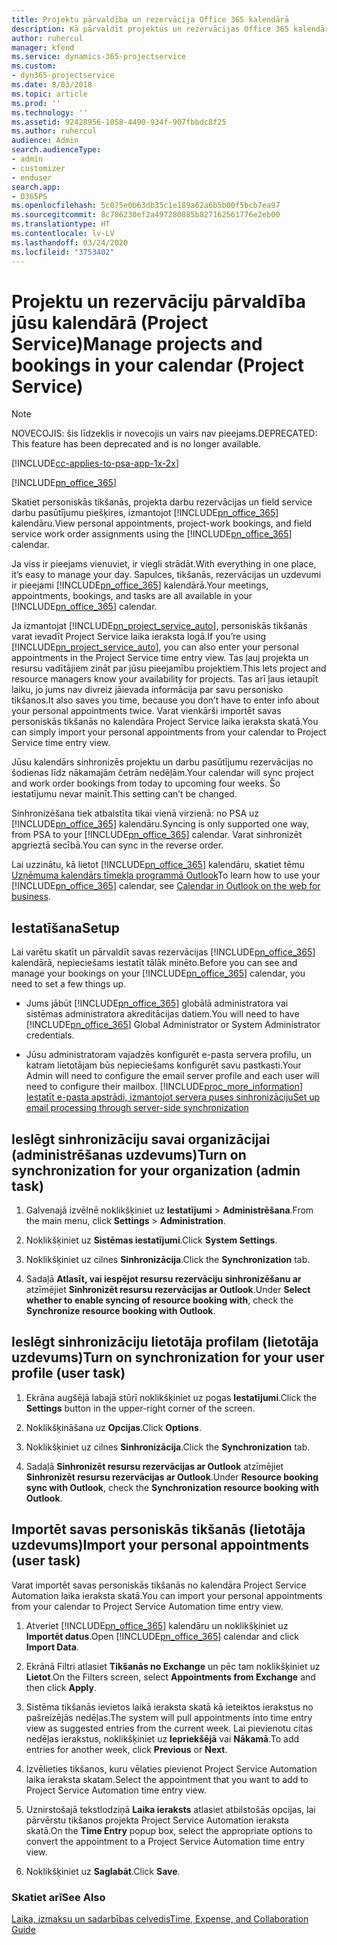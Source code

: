 ```yaml
---
title: Projektu pārvaldība un rezervācija Office 365 kalendārā
description: Kā pārvaldīt projektus un rezervācijas Office 365 kalendārā
author: ruhercul
manager: kfend
ms.service: dynamics-365-projectservice
ms.custom:
- dyn365-projectservice
ms.date: 8/03/2018
ms.topic: article
ms.prod: ''
ms.technology: ''
ms.assetid: 92428956-1058-4490-934f-907fbbdc8f25
ms.author: ruhercul
audience: Admin
search.audienceType:
- admin
- customizer
- enduser
search.app:
- D365PS
ms.openlocfilehash: 5c075e0b63db35c1e189a62a6b5b00f5bcb7ea97
ms.sourcegitcommit: 8c786230ef2a497280885b827162561776e2eb00
ms.translationtype: HT
ms.contentlocale: lv-LV
ms.lasthandoff: 03/24/2020
ms.locfileid: "3753402"
---
```

# <a name="manage-projects-and-bookings-in-your-calendar-project-service"></a><span data-ttu-id="0f3c1-103">Projektu un rezervāciju pārvaldība jūsu kalendārā (Project Service)</span><span class="sxs-lookup"><span data-stu-id="0f3c1-103">Manage projects and bookings in your calendar (Project Service)</span></span>

> [!Note]
> <span data-ttu-id="0f3c1-104">NOVECOJIS: šis līdzeklis ir novecojis un vairs nav pieejams.</span><span class="sxs-lookup"><span data-stu-id="0f3c1-104">DEPRECATED: This feature has been deprecated and is no longer available.</span></span>

[!INCLUDE[cc-applies-to-psa-app-1x-2x](../includes/cc-applies-to-psa-app-1x-2x.md)]

[!INCLUDE[pn_office_365](../includes/pn-office-365.md)] 

<span data-ttu-id="0f3c1-105">Skatiet personiskās tikšanās, projekta darbu rezervācijas un field service darbu pasūtījumu piešķires, izmantojot [!INCLUDE[pn_office_365](../includes/pn-office-365.md)] kalendāru.</span><span class="sxs-lookup"><span data-stu-id="0f3c1-105">View personal appointments, project-work bookings, and field service work order assignments using the [!INCLUDE[pn_office_365](../includes/pn-office-365.md)] calendar.</span></span>  
  
 <span data-ttu-id="0f3c1-106">Ja viss ir pieejams vienuviet, ir viegli strādāt.</span><span class="sxs-lookup"><span data-stu-id="0f3c1-106">With everything in one place, it’s easy to manage your day.</span></span> <span data-ttu-id="0f3c1-107">Sapulces, tikšanās, rezervācijas un uzdevumi ir pieejami [!INCLUDE[pn_office_365](../includes/pn-office-365.md)] kalendārā.</span><span class="sxs-lookup"><span data-stu-id="0f3c1-107">Your meetings, appointments, bookings, and tasks are all available in your [!INCLUDE[pn_office_365](../includes/pn-office-365.md)] calendar.</span></span>  
  
 <span data-ttu-id="0f3c1-108">Ja izmantojat [!INCLUDE[pn_project_service_auto](../includes/pn-project-service-auto.md)], personiskās tikšanās varat ievadīt Project Service laika ieraksta logā.</span><span class="sxs-lookup"><span data-stu-id="0f3c1-108">If you’re using [!INCLUDE[pn_project_service_auto](../includes/pn-project-service-auto.md)], you can also enter your personal appointments in the Project Service time entry view.</span></span> <span data-ttu-id="0f3c1-109">Tas ļauj projekta un resursu vadītājiem zināt par jūsu pieejamību projektiem.</span><span class="sxs-lookup"><span data-stu-id="0f3c1-109">This lets project and resource managers know your availability for projects.</span></span> <span data-ttu-id="0f3c1-110">Tas arī ļaus ietaupīt laiku, jo jums nav divreiz jāievada informācija par savu personisko tikšanos.</span><span class="sxs-lookup"><span data-stu-id="0f3c1-110">It also saves you time, because you don’t have to enter info about your personal appointments twice.</span></span> <span data-ttu-id="0f3c1-111">Varat vienkārši importēt savas personiskās tikšanās no kalendāra Project Service laika ieraksta skatā.</span><span class="sxs-lookup"><span data-stu-id="0f3c1-111">You can simply import your personal appointments from your calendar to Project Service time entry view.</span></span>  
  
 <span data-ttu-id="0f3c1-112">Jūsu kalendārs sinhronizēs projektu un darbu pasūtījumu rezervācijas no šodienas līdz nākamajām četrām nedēļām.</span><span class="sxs-lookup"><span data-stu-id="0f3c1-112">Your calendar will sync project and work order bookings from today to upcoming four weeks.</span></span> <span data-ttu-id="0f3c1-113">Šo iestatījumu nevar mainīt.</span><span class="sxs-lookup"><span data-stu-id="0f3c1-113">This setting can’t be changed.</span></span>  
  
 <span data-ttu-id="0f3c1-114">Sinhronizēšana tiek atbalstīta tikai vienā virzienā: no PSA uz [!INCLUDE[pn_office_365](../includes/pn-office-365.md)] kalendāru.</span><span class="sxs-lookup"><span data-stu-id="0f3c1-114">Syncing is only supported one way, from PSA to your [!INCLUDE[pn_office_365](../includes/pn-office-365.md)] calendar.</span></span> <span data-ttu-id="0f3c1-115">Varat sinhronizēt apgrieztā secībā.</span><span class="sxs-lookup"><span data-stu-id="0f3c1-115">You can sync in the reverse order.</span></span> 
  
 <span data-ttu-id="0f3c1-116">Lai uzzinātu, kā lietot [!INCLUDE[pn_office_365](../includes/pn-office-365.md)] kalendāru, skatiet tēmu [Uzņēmuma kalendārs tīmekļa programmā Outlook](https://support.office.com/article/Calendar-in-Outlook-on-the-web-for-business-5219c457-d1fe-4c2f-9032-1a816b88e936)</span><span class="sxs-lookup"><span data-stu-id="0f3c1-116">To learn how to use your [!INCLUDE[pn_office_365](../includes/pn-office-365.md)] calendar, see [Calendar in Outlook on the web for business](https://support.office.com/article/Calendar-in-Outlook-on-the-web-for-business-5219c457-d1fe-4c2f-9032-1a816b88e936).</span></span>  
  
## <a name="setup"></a><span data-ttu-id="0f3c1-117">Iestatīšana</span><span class="sxs-lookup"><span data-stu-id="0f3c1-117">Setup</span></span>  
 <span data-ttu-id="0f3c1-118">Lai varētu skatīt un pārvaldīt savas rezervācijas [!INCLUDE[pn_office_365](../includes/pn-office-365.md)] kalendārā, nepieciešams iestatīt tālāk minēto.</span><span class="sxs-lookup"><span data-stu-id="0f3c1-118">Before you can see and manage your bookings on your [!INCLUDE[pn_office_365](../includes/pn-office-365.md)] calendar, you need to set a few things up.</span></span>  
  
- <span data-ttu-id="0f3c1-119">Jums jābūt [!INCLUDE[pn_office_365](../includes/pn-office-365.md)] globālā administratora vai sistēmas administratora akreditācijas datiem.</span><span class="sxs-lookup"><span data-stu-id="0f3c1-119">You will need to have [!INCLUDE[pn_office_365](../includes/pn-office-365.md)] Global Administrator or System Administrator credentials.</span></span>  
  
- <span data-ttu-id="0f3c1-120">Jūsu administratoram vajadzēs konfigurēt e-pasta servera profilu, un katram lietotājam būs nepieciešams konfigurēt savu pastkasti.</span><span class="sxs-lookup"><span data-stu-id="0f3c1-120">Your Admin will need to configure the email server profile and each user will need to configure their mailbox.</span></span> [!INCLUDE[proc_more_information](../includes/proc-more-information.md)] <span data-ttu-id="0f3c1-121">[Iestatīt e-pasta apstrādi, izmantojot servera puses sinhronizāciju](../admin/set-up-server-side-synchronization-of-email-appointments-contacts-and-tasks.md)</span><span class="sxs-lookup"><span data-stu-id="0f3c1-121">[Set up email processing through server-side synchronization](../admin/set-up-server-side-synchronization-of-email-appointments-contacts-and-tasks.md)</span></span>  
  
## <a name="turn-on-synchronization-for-your-organization-admin-task"></a><span data-ttu-id="0f3c1-122">Ieslēgt sinhronizāciju savai organizācijai (administrēšanas uzdevums)</span><span class="sxs-lookup"><span data-stu-id="0f3c1-122">Turn on synchronization for your organization (admin task)</span></span>  
  
1.  <span data-ttu-id="0f3c1-123">Galvenajā izvēlnē noklikšķiniet uz **Iestatījumi** > **Administrēšana**.</span><span class="sxs-lookup"><span data-stu-id="0f3c1-123">From the main menu, click **Settings** > **Administration**.</span></span>  
  
2.  <span data-ttu-id="0f3c1-124">Noklikšķiniet uz **Sistēmas iestatījumi**.</span><span class="sxs-lookup"><span data-stu-id="0f3c1-124">Click **System Settings**.</span></span>  
  
3.  <span data-ttu-id="0f3c1-125">Noklikšķiniet uz cilnes **Sinhronizācija**.</span><span class="sxs-lookup"><span data-stu-id="0f3c1-125">Click the **Synchronization** tab.</span></span>  
  
4.  <span data-ttu-id="0f3c1-126">Sadaļā **Atlasīt, vai iespējot resursu rezervāciju sinhronizēšanu ar** atzīmējiet **Sinhronizēt resursu rezervācijas ar Outlook**.</span><span class="sxs-lookup"><span data-stu-id="0f3c1-126">Under **Select whether to enable syncing of resource booking with**, check the **Synchronize resource booking with Outlook**.</span></span>  
  
## <a name="turn-on-synchronization-for-your-user-profile-user-task"></a><span data-ttu-id="0f3c1-127">Ieslēgt sinhronizāciju lietotāja profilam (lietotāja uzdevums)</span><span class="sxs-lookup"><span data-stu-id="0f3c1-127">Turn on synchronization for your user profile (user task)</span></span>  
  
1.  <span data-ttu-id="0f3c1-128">Ekrāna augšējā labajā stūrī noklikšķiniet uz pogas **Iestatījumi**.</span><span class="sxs-lookup"><span data-stu-id="0f3c1-128">Click the **Settings** button in the upper-right corner of the screen.</span></span>  
  
2.  <span data-ttu-id="0f3c1-129">Noklikšķināšana uz **Opcijas**.</span><span class="sxs-lookup"><span data-stu-id="0f3c1-129">Click **Options**.</span></span>  
  
3.  <span data-ttu-id="0f3c1-130">Noklikšķiniet uz cilnes **Sinhronizācija**.</span><span class="sxs-lookup"><span data-stu-id="0f3c1-130">Click the **Synchronization** tab.</span></span>  
  
4.  <span data-ttu-id="0f3c1-131">Sadaļā **Sinhronizēt resursu rezervācijas ar Outlook** atzīmējiet **Sinhronizēt resursu rezervācijas ar Outlook**.</span><span class="sxs-lookup"><span data-stu-id="0f3c1-131">Under **Resource booking sync with Outlook**, check the **Synchronization resource booking with Outlook**.</span></span>  
  
## <a name="import-your-personal-appointments-user-task"></a><span data-ttu-id="0f3c1-132">Importēt savas personiskās tikšanās (lietotāja uzdevums)</span><span class="sxs-lookup"><span data-stu-id="0f3c1-132">Import your personal appointments (user task)</span></span>  
 <span data-ttu-id="0f3c1-133">Varat importēt savas personiskās tikšanās no kalendāra Project Service Automation laika ieraksta skatā.</span><span class="sxs-lookup"><span data-stu-id="0f3c1-133">You can import your personal appointments from your calendar to Project Service Automation time entry view.</span></span>  
  
1. <span data-ttu-id="0f3c1-134">Atveriet [!INCLUDE[pn_office_365](../includes/pn-office-365.md)] kalendāru un noklikšķiniet uz **Importēt datus**.</span><span class="sxs-lookup"><span data-stu-id="0f3c1-134">Open [!INCLUDE[pn_office_365](../includes/pn-office-365.md)] calendar and click **Import Data**.</span></span>  
  
2. <span data-ttu-id="0f3c1-135">Ekrānā Filtri atlasiet **Tikšanās no Exchange** un pēc tam noklikšķiniet uz **Lietot**.</span><span class="sxs-lookup"><span data-stu-id="0f3c1-135">On the Filters screen, select **Appointments from Exchange** and then click **Apply**.</span></span>  
  
3. <span data-ttu-id="0f3c1-136">Sistēma tikšanās ievietos laikā ieraksta skatā kā ieteiktos ierakstus no pašreizējās nedēļas.</span><span class="sxs-lookup"><span data-stu-id="0f3c1-136">The system will pull appointments into time entry view as suggested entries from the current week.</span></span> <span data-ttu-id="0f3c1-137">Lai pievienotu citas nedēļas ierakstus, noklikšķiniet uz **Iepriekšējā** vai **Nākamā**.</span><span class="sxs-lookup"><span data-stu-id="0f3c1-137">To add entries for another week, click **Previous** or **Next**.</span></span>  
  
4. <span data-ttu-id="0f3c1-138">Izvēlieties tikšanos, kuru vēlaties pievienot Project Service Automation laika ieraksta skatam.</span><span class="sxs-lookup"><span data-stu-id="0f3c1-138">Select the appointment that you want to add to Project Service Automation time entry view.</span></span>  
  
5. <span data-ttu-id="0f3c1-139">Uznirstošajā tekstlodziņā **Laika ieraksts** atlasiet atbilstošās opcijas, lai pārvērstu tikšanos projekta Project Service Automation ieraksta skatā.</span><span class="sxs-lookup"><span data-stu-id="0f3c1-139">On the **Time Entry** popup box, select the appropriate options to convert the appointment to a Project Service Automation time entry view.</span></span>  
  
6. <span data-ttu-id="0f3c1-140">Noklikšķiniet uz **Saglabāt**.</span><span class="sxs-lookup"><span data-stu-id="0f3c1-140">Click **Save**.</span></span>  
  
### <a name="see-also"></a><span data-ttu-id="0f3c1-141">Skatiet arī</span><span class="sxs-lookup"><span data-stu-id="0f3c1-141">See Also</span></span>  
 [<span data-ttu-id="0f3c1-142">Laika, izmaksu un sadarbības ceļvedis</span><span class="sxs-lookup"><span data-stu-id="0f3c1-142">Time, Expense, and Collaboration Guide</span></span>](../project-service/time-expense-collaboration-guide.md)
